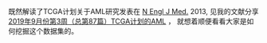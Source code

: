 既然解读了TCGA计划关于AML研究发表在 [N Engl J Med.](https://www.ncbi.nlm.nih.gov/pubmed/23634996#) 2013, 见我的文献分享  [2019年9月份第3周（总第87篇）TCGA计划的AML](http://www.bio-info-trainee.com/3951.html)  ， 就想着顺便看看大家是如何挖掘这个数据集的。

